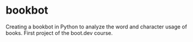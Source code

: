 # bookbot
Creating a bookbot in Python to analyze the word and character usage of books. First project of the boot.dev course.
